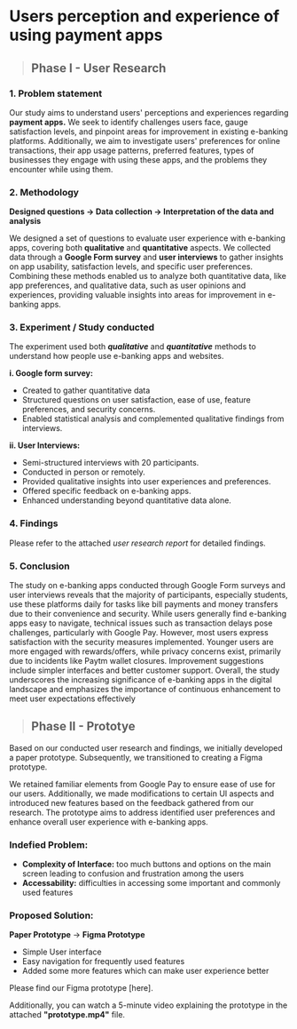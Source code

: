 # Users perception and experience of using payment apps

> ## Phase I - User Research

### 1. Problem statement
Our study aims to understand users' perceptions and experiences regarding **payment apps.** We seek to identify challenges users face, gauge satisfaction levels, and pinpoint areas for improvement in existing e-banking platforms. Additionally, we aim to investigate users' preferences for online transactions, their app usage patterns, preferred features, types of businesses they engage with using these apps, and the problems they encounter while using them.

### 2. Methodology
**Designed questions -> Data collection -> Interpretation of the data and analysis**

We designed a set of questions to evaluate user experience with e-banking apps, covering both **qualitative** and **quantitative** aspects. We collected data through a **Google Form survey** and **user interviews** to gather insights on app usability, satisfaction levels, and specific user preferences. Combining these methods enabled us to analyze both quantitative data, like app preferences, and qualitative data, such as user opinions and experiences, providing valuable insights into areas for improvement in e-banking apps.


### 3. Experiment / Study conducted
The experiment used both **_qualitative_** and **_quantitative_** methods to understand how people use e-banking apps and websites.

  **i. Google form survey:**
   - Created to gather quantitative data
   - Structured questions on user satisfaction, ease of use, feature preferences, and security concerns.
   - Enabled statistical analysis and complemented qualitative findings from interviews.
     
  **ii. User Interviews:**
   - Semi-structured interviews with 20 participants.
   - Conducted in person or remotely.
   - Provided qualitative insights into user experiences and preferences.
   - Offered specific feedback on e-banking apps.
   - Enhanced understanding beyond quantitative data alone.

### 4. Findings
Please refer to the attached _user research report_ for detailed findings.

### 5. Conclusion
The study on e-banking apps conducted through Google Form surveys and user
interviews reveals that the majority of participants, especially students, use these
platforms daily for tasks like bill payments and money transfers due to their
convenience and security. While users generally find e-banking apps easy to navigate,
technical issues such as transaction delays pose challenges, particularly with Google
Pay. However, most users express satisfaction with the security measures
implemented. Younger users are more engaged with rewards/offers, while privacy
concerns exist, primarily due to incidents like Paytm wallet closures. Improvement
suggestions include simpler interfaces and better customer support. Overall, the study
underscores the increasing significance of e-banking apps in the digital landscape and
emphasizes the importance of continuous enhancement to meet user expectations
effectively

> ## Phase II - Prototye

Based on our conducted user research and findings, we initially developed a paper prototype. Subsequently, we transitioned to creating a Figma prototype.

We retained familiar elements from Google Pay to ensure ease of use for our users. Additionally, we made modifications to certain UI aspects and introduced new features based on the feedback gathered from our research. The prototype aims to address identified user preferences and enhance overall user experience with e-banking apps.

### Indefied Problem:
 - **Complexity of Interface:** too much buttons and options on the main screen leading to confusion and frustration among the users
 - **Accessability:** difficulties in accessing some important and commonly used features

### Proposed Solution:
   **Paper Prototype** -> **Figma Prototype**
 - Simple User interface
 - Easy navigation for frequently used features
 - Added some more features which can make user experience better

Please find our Figma prototype [here]<!--(https://www.figma.com/design/rDXzljo6bVdXSdzgEvQiWT/HCI_Wireframe?node-id=0-1&t=jy7jPXhOXswcDRz0-0)-->. 

Additionally, you can watch a 5-minute video explaining the prototype in the attached **"prototype.mp4"** file.


